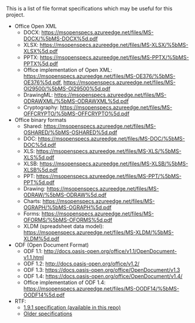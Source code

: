 This is a list of file format specifications which may be useful for this project.
- Office Open XML
  + DOCX: <https://msopenspecs.azureedge.net/files/MS-DOCX/%5bMS-DOCX%5d.pdf>
  + XLSX: <https://msopenspecs.azureedge.net/files/MS-XLSX/%5bMS-XLSX%5d.pdf>
  + PPTX: <https://msopenspecs.azureedge.net/files/MS-PPTX/%5bMS-PPTX%5d.pdf>
  + Office implementation of Open XML: <https://msopenspecs.azureedge.net/files/MS-OE376/%5bMS-OE376%5d.pdf>, <https://msopenspecs.azureedge.net/files/MS-OI29500/%5bMS-OI29500%5d.pdf>
  + DrawingML: <https://msopenspecs.azureedge.net/files/MS-ODRAWXML/%5bMS-ODRAWXML%5d.pdf>
  + Cryptography: <https://msopenspecs.azureedge.net/files/MS-OFFCRYPTO/%5bMS-OFFCRYPTO%5d.pdf>
- Office binary formats
  + Shared: <https://msopenspecs.azureedge.net/files/MS-OSHARED/%5bMS-OSHARED%5d.pdf>
  + DOC: <https://msopenspecs.azureedge.net/files/MS-DOC/%5bMS-DOC%5d.pdf>
  + XLS: <https://msopenspecs.azureedge.net/files/MS-XLS/%5bMS-XLS%5d.pdf>
  + XLSB: <https://msopenspecs.azureedge.net/files/MS-XLSB/%5bMS-XLSB%5d.pdf>
  + PPT: <https://msopenspecs.azureedge.net/files/MS-PPT/%5bMS-PPT%5d.pdf>
  + Drawing: <https://msopenspecs.azureedge.net/files/MS-ODRAW/%5bMS-ODRAW%5d.pdf>
  + Charts: <https://msopenspecs.azureedge.net/files/MS-OGRAPH/%5bMS-OGRAPH%5d.pdf>
  + Forms: <https://msopenspecs.azureedge.net/files/MS-OFORMS/%5bMS-OFORMS%5d.pdf>
  + XLDM (spreadsheet data model): <https://msopenspecs.azureedge.net/files/MS-XLDM/%5bMS-XLDM%5d.pdf>
- ODF (Open Document Format)
  + ODF 1.1: <http://docs.oasis-open.org/office/v1.1/OpenDocument-v1.1.html>
  + ODF 1.2: <http://docs.oasis-open.org/office/v1.2/>
  + ODF 1.3: <https://docs.oasis-open.org/office/OpenDocument/v1.3>
  + ODF 1.4: <https://docs.oasis-open.org/office/OpenDocument/v1.4/>
  + Office implementation of ODF 1.4: <https://msopenspecs.azureedge.net/files/MS-OODF14/%5bMS-OODF14%5d.pdf>
- RTF:
  + [1.9.1 specification (available in this repo)](Word2007RTFSpec9.pdf)
  + [Older specifications](https://latex2rtf.sourceforge.net/docs.html)
